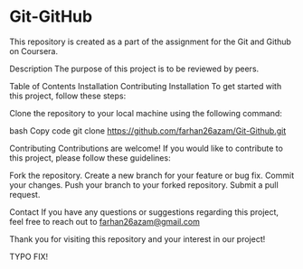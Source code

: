 # Git-GitHub

This repository is created as a part of the assignment for the Git and Github on Coursera.

Description
The purpose of this project is to be reviewed by peers.

Table of Contents
Installation
Contributing
Installation
To get started with this project, follow these steps:

Clone the repository to your local machine using the following command:

bash
Copy code
git clone https://github.com/farhan26azam/Git-Github.git


Contributing
Contributions are welcome! If you would like to contribute to this project, please follow these guidelines:

Fork the repository.
Create a new branch for your feature or bug fix.
Commit your changes.
Push your branch to your forked repository.
Submit a pull request.

Contact
If you have any questions or suggestions regarding this project, feel free to reach out to farhan26azam@gmail.com

Thank you for visiting this repository and your interest in our project!


TYPO FIX!
